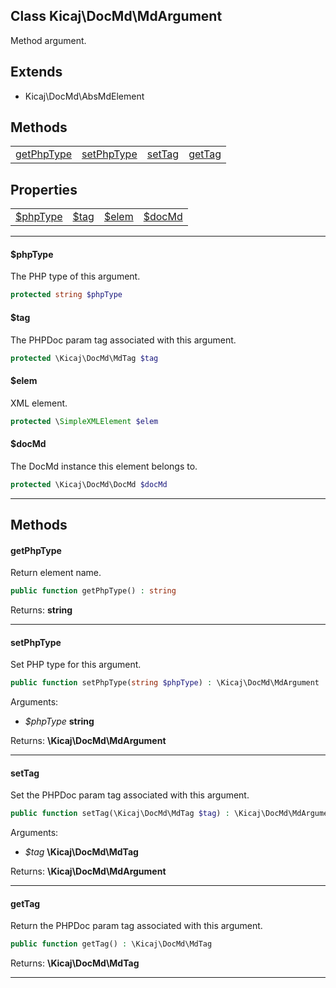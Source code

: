 ## Class Kicaj\DocMd\MdArgument
Method argument.

## Extends

- Kicaj\DocMd\AbsMdElement

## Methods

|                        |                        |                        |                        |
| ---------------------- | ---------------------- | ---------------------- | ---------------------- |
[getPhpType](#getphptype)|[setPhpType](#setphptype)|   [setTag](#settag)    |   [getTag](#gettag)    |

## Properties

|                    |                    |                    |                    |
| ------------------ | ------------------ | ------------------ | ------------------ |
[$phpType](#phptype)|    [$tag](#tag)    |   [$elem](#elem)   |  [$docMd](#docmd)  |

-------

#### $phpType
The PHP type of this argument.

```php
protected string $phpType
```

#### $tag
The PHPDoc param tag associated with this argument.

```php
protected \Kicaj\DocMd\MdTag $tag
```

#### $elem
XML element.

```php
protected \SimpleXMLElement $elem
```

#### $docMd
The DocMd instance this element belongs to.

```php
protected \Kicaj\DocMd\DocMd $docMd
```

-------
## Methods
#### getPhpType
Return element name.
```php
public function getPhpType() : string
```

Returns: **string**

-------
#### setPhpType
Set PHP type for this argument.
```php
public function setPhpType(string $phpType) : \Kicaj\DocMd\MdArgument
```
Arguments:
- _$phpType_ **string**

Returns: **\Kicaj\DocMd\MdArgument**

-------
#### setTag
Set the PHPDoc param tag associated with this argument.
```php
public function setTag(\Kicaj\DocMd\MdTag $tag) : \Kicaj\DocMd\MdArgument
```
Arguments:
- _$tag_ **\Kicaj\DocMd\MdTag**

Returns: **\Kicaj\DocMd\MdArgument**

-------
#### getTag
Return the PHPDoc param tag associated with this argument.
```php
public function getTag() : \Kicaj\DocMd\MdTag
```

Returns: **\Kicaj\DocMd\MdTag**

-------
